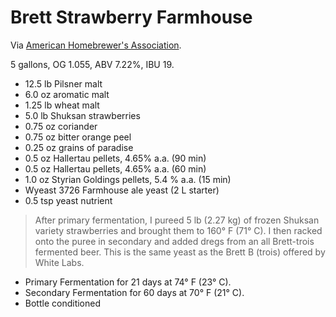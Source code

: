 # Brett Strawberry Farmhouse

Via [American Homebrewer's Association][aha].

[aha]: https://www.homebrewersassociation.org/homebrew-recipe/brett-strawberry-farmhouse/

5 gallons, OG 1.055, ABV 7.22%, IBU 19.

* 12.5 lb Pilsner malt
* 6.0 oz aromatic malt
* 1.25 lb wheat malt
* 5.0 lb Shuksan strawberries
* 0.75 oz coriander
* 0.75 oz bitter orange peel
* 0.25 oz grains of paradise
* 0.5 oz Hallertau pellets, 4.65% a.a. (90 min)
* 0.5 oz Hallertau pellets, 4.65% a.a. (60 min)
* 1.0 oz Styrian Goldings pellets, 5.4 % a.a. (15 min)
* Wyeast 3726 Farmhouse ale yeast (2 L starter)
* 0.5 tsp yeast nutrient

> After primary fermentation, I pureed 5 lb (2.27 kg) of frozen Shuksan variety
> strawberries and brought them to 160° F (71° C). I then racked onto the puree
> in secondary and added dregs from an all Brett-trois fermented beer. This is
> the same yeast as the Brett B (trois) offered by White Labs.

* Primary Fermentation for 21 days at 74° F (23° C).
* Secondary Fermentation for 60 days at 70° F (21° C).
* Bottle conditioned
